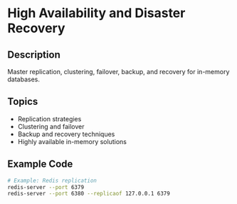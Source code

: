 # High Availability and Disaster Recovery

## Description
Master replication, clustering, failover, backup, and recovery for in-memory databases.

## Topics
- Replication strategies
- Clustering and failover
- Backup and recovery techniques
- Highly available in-memory solutions

## Example Code
```bash
# Example: Redis replication
redis-server --port 6379
redis-server --port 6380 --replicaof 127.0.0.1 6379
```
